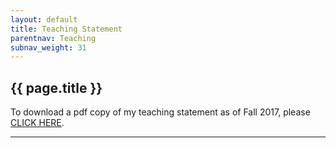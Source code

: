 ```yaml
---
layout: default
title: Teaching Statement
parentnav: Teaching
subnav_weight: 31
---
```


## {{ page.title }}

To download a pdf copy of my teaching statement as of Fall 2017, please [CLICK HERE](Teaching_Statement.pdf). 
  
---
